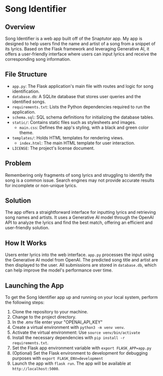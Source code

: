 # Song Identifier

## Overview
Song Identifier is a web app built off of the Snaptutor app. My app is designed to help users find the name and artist of a song from a snippet of its lyrics. Based on the Flask framework and leveraging Generative AI, it offers a user-friendly interface where users can input lyrics and receive the corresponding song information.

## File Structure
- `app.py`: The Flask application's main file with routes and logic for song identification.
- `database.db`: A SQLite database that stores user queries and the identified songs.
- `requirements.txt`: Lists the Python dependencies required to run the application.
- `schema.sql`: SQL schema definitions for initializing the database tables.
- `static/`: Contains static files such as stylesheets and images.
  - `main.css`: Defines the app's styling, with a black and green color theme.
- `templates/`: Holds HTML templates for rendering views.
  - `index.html`: The main HTML template for user interaction.
- `LICENSE`: The project's license document.

## Problem
Remembering only fragments of song lyrics and struggling to identify the song is a common issue. Search engines may not provide accurate results for incomplete or non-unique lyrics.

## Solution
The app offers a straightforward interface for inputting lyrics and retrieving song names and artists. It uses a Generative AI model through the OpenAI API to analyze the lyrics and find the best match, offering an efficient and user-friendly solution.

## How It Works
Users enter lyrics into the web interface. `app.py` processes the input using the Generative AI model from OpenAI. The predicted song title and artist are then displayed to the user. All submissions are stored in `database.db`, which can help improve the model's performance over time.

## Launching the App
To get the Song Identifier app up and running on your local system, perform the following steps:

1. Clone the repository to your machine.
2. Change to the project directory.
3. In the .env file enter your "OPENAI_API_KEY"
4. Create a virtual environment with `python3 -m venv venv`.
5. Activate the virtual environment:
      Use `source venv/bin/activate`
6. Install the necessary dependencies with `pip install -r requirements.txt`.
7. Set the Flask app environment variable with `export FLASK_APP=app.py` 
8. (Optional) Set the Flask environment to development for debugging purposes with `export FLASK_ENV=development` 
9. Launch the app with `flask run`. The app will be available at `http://localhost:5000`.
